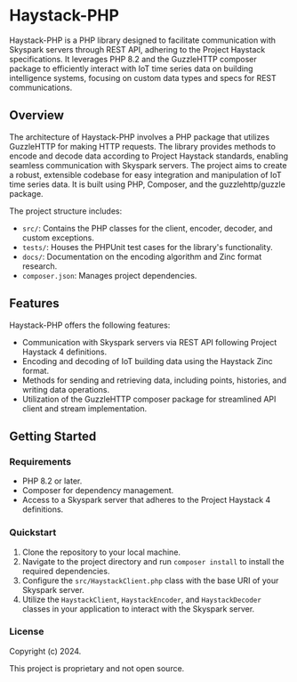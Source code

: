 
# Haystack-PHP

Haystack-PHP is a PHP library designed to facilitate communication with Skyspark servers through REST API, adhering to the Project Haystack specifications. It leverages PHP 8.2 and the GuzzleHTTP composer package to efficiently interact with IoT time series data on building intelligence systems, focusing on custom data types and specs for REST communications.

## Overview

The architecture of Haystack-PHP involves a PHP package that utilizes GuzzleHTTP for making HTTP requests. The library provides methods to encode and decode data according to Project Haystack standards, enabling seamless communication with Skyspark servers. The project aims to create a robust, extensible codebase for easy integration and manipulation of IoT time series data. It is built using PHP, Composer, and the guzzlehttp/guzzle package.

The project structure includes:
- `src/`: Contains the PHP classes for the client, encoder, decoder, and custom exceptions.
- `tests/`: Houses the PHPUnit test cases for the library's functionality.
- `docs/`: Documentation on the encoding algorithm and Zinc format research.
- `composer.json`: Manages project dependencies.

## Features

Haystack-PHP offers the following features:
- Communication with Skyspark servers via REST API following Project Haystack 4 definitions.
- Encoding and decoding of IoT building data using the Haystack Zinc format.
- Methods for sending and retrieving data, including points, histories, and writing data operations.
- Utilization of the GuzzleHTTP composer package for streamlined API client and stream implementation.

## Getting Started

### Requirements

- PHP 8.2 or later.
- Composer for dependency management.
- Access to a Skyspark server that adheres to the Project Haystack 4 definitions.

### Quickstart

1. Clone the repository to your local machine.
2. Navigate to the project directory and run `composer install` to install the required dependencies.
3. Configure the `src/HaystackClient.php` class with the base URI of your Skyspark server.
4. Utilize the `HaystackClient`, `HaystackEncoder`, and `HaystackDecoder` classes in your application to interact with the Skyspark server.

### License

Copyright (c) 2024.

This project is proprietary and not open source.